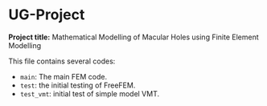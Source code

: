 # UG-Project

**Project title:** Mathematical Modelling of Macular Holes using Finite Element Modelling

This file contains several codes:
* ```main```: The main FEM code.
* ```test```: the initial testing of FreeFEM.
* ```test_vmt```: initial test of simple model VMT.
